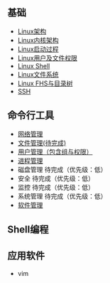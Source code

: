 ## 基础
* [Linux架构](Linux架构_architecture.md)
* [Linux内核架构](Linux内核架构.md)
* [Linux启动过程](Linux的启动过程.md)
* [Linux用户及文件权限](Linux用户及文件权限.md)
* [Linux Shell](LinuxShell.md)
* [Linux文件系统](Linux文件系统.md)
* [Linux FHS与目录树](Linux_FHS与目录树.md)
* [SSH](ssh.md)

## 命令行工具

* [网络管理](LinuxCommand/网络.md)
* [文件管理(待完成)](LinuxCommand/文件.md)
* [用户管理（包含组与权限）](LinuxCommand/用户及权限.md)
* [进程管理](LinuxCommand/进程.md)
* 磁盘管理  待完成（优先级：低）
* 安全  待完成（优先级：低）
* 监控 待完成（优先级：低）
* 系统管理  待完成（优先级：低）
* [软件管理](LinuxCommand/软件包.md)

## Shell编程


## 应用软件

* vim